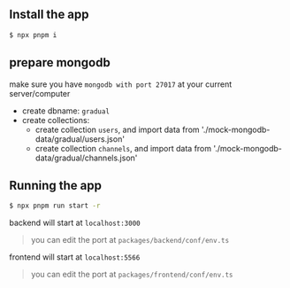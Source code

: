 ## Install the app

```bash
$ npx pnpm i
```

## prepare mongodb

make sure you have `mongodb with port 27017` at your current server/computer

- create dbname: `gradual`
- create collections:
  - create collection `users`, and import data from './mock-mongodb-data/gradual/users.json'
  - create collection `channels`, and import data from './mock-mongodb-data/gradual/channels.json'

## Running the app

```bash
$ npx pnpm run start -r
```

backend will start at `localhost:3000`

> you can edit the port at `packages/backend/conf/env.ts`

frontend will start at `localhost:5566`

> you can edit the port at `packages/frontend/conf/env.ts`